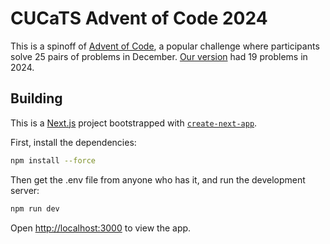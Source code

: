 # CUCaTS Advent of Code 2024
This is a spinoff of [Advent of Code](https://adventofcode.com), a popular challenge where participants solve 25 pairs of problems in December.
[Our version](https://aoc.cucats.org) had 19 problems in 2024. 

## Building

This is a [Next.js](https://nextjs.org) project bootstrapped with [`create-next-app`](https://nextjs.org/docs/app/api-reference/cli/create-next-app).

First, install the dependencies:

```bash
npm install --force
```

Then get the .env file from anyone who has it, and run the development server:

```bash
npm run dev
```

Open [http://localhost:3000](http://localhost:3000) to view the app.
